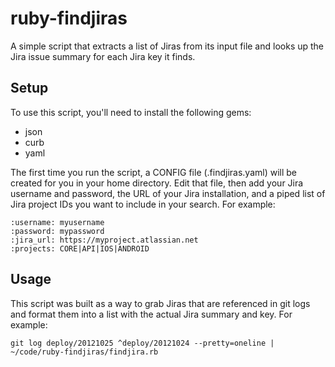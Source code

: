 ruby-findjiras
==============

A simple script that extracts a list of Jiras from its input file and looks up the Jira issue summary for each Jira key it finds.

Setup
----
To use this script, you'll need to install the following gems: 
* json 
*  curb
*  yaml

The first time you run the script, a CONFIG file (.findjiras.yaml) will be created for you in your home directory. Edit that file, then add your Jira username and password, the URL of your Jira installation, and a piped list of Jira project IDs you want to include in your search. For example:

    :username: myusername
    :password: mypassword
    :jira_url: https://myproject.atlassian.net
    :projects: CORE|API|IOS|ANDROID

Usage
-----
This script was built as a way to grab Jiras that are referenced in git logs and format them into a list with the actual Jira summary and key. 
For example: 

    git log deploy/20121025 ^deploy/20121024 --pretty=oneline | ~/code/ruby-findjiras/findjira.rb
